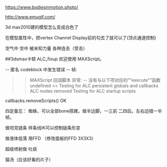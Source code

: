 https://www.bodiesinmotion.photo/

http://www.emugif.com/

3d max2010建的模型怎么变成白色了

在模型属性中，把vertex Channel Display前的勾去了就可以了(顶点通道控制)

空气中 空中 被未知力量 各种连击（受击）



##3dsmax卡顿  ALC_fixup
欢迎使用 MAXScript。

-- 匿名 codeblock 中发生错误
--  帧:
>> MAXScript 回调脚本 异常:
-- 没有与以下项对应的“"execute"”函数 undefined <<
Testing for ALC persistent globals and callbacks
ALC nodes removed
Testing for ALC startup scripts

callbacks.removeScripts()
OK




四足备忘：
蜘蛛，可以全部bone搭建。做半边脚，一三前 二四后。左右边错一半帧。

做坦克链条
样条线IK可以控制链条形变


做液体低落 用FFD （修改面板的FFD 3X3X3）

超级喷射做 吐痰



猫汤（应该好看的片子）
